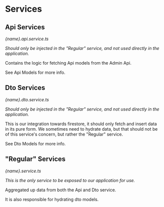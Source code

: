 # Services

## Api Services
*{name}.api.service.ts*

*Should only be injected in the "Regular" service, and not used directly in the application.*

Contains the logic for fetching Api models from the Admin Api.

See Api Models for more info.

## Dto Services
*{name}.dto.service.ts*

*Should only be injected in the "Regular" service, and not used directly in the application.*

This is our integration towards firestore, it should only fetch and insert data in its pure form.
We sometimes need to hydrate data, but that should not be of this service's concern, but rather the "Regular" service.

See Dto Models for more info.

## "Regular" Services
*{name}.service.ts*

*This is the only service to be exposed to our application for use.*

Aggregated up data from both the Api and Dto service. 

It is also responsible for hydrating dto models.


